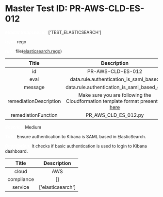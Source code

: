 



# Master Test ID: PR-AWS-CLD-ES-012


***<font color="white">Master Snapshot Id:</font>*** ['TEST_ELASTICSEARCH']

***<font color="white">type:</font>*** rego

***<font color="white">rule:</font>*** file([elasticsearch.rego])  
  
  
  
  

|Title|Description|
| :---: | :---: |
|id|PR-AWS-CLD-ES-012|
|eval|data.rule.authentication_is_saml_based|
|message|data.rule.authentication_is_saml_based_err|
|remediationDescription|Make sure you are following the Cloudformation template format presented <a href='https://boto3.amazonaws.com/v1/documentation/api/latest/reference/services/es.html#ElasticsearchService.Client.describe_elasticsearch_domain' target='_blank'>here</a>|
|remediationFunction|PR_AWS_CLD_ES_012.py|


***<font color="white">Severity:</font>*** Medium

***<font color="white">Title:</font>*** Ensure authentication to Kibana is SAML based in ElasticSearch.

***<font color="white">Description:</font>*** It checks if basic authentication is used to login to Kibana dashboard.  
  
  

|Title|Description|
| :---: | :---: |
|cloud|AWS|
|compliance|[]|
|service|['elasticsearch']|



[elasticsearch.rego]: https://github.com/prancer-io/prancer-compliance-test/tree/master/aws/cloud/elasticsearch.rego
